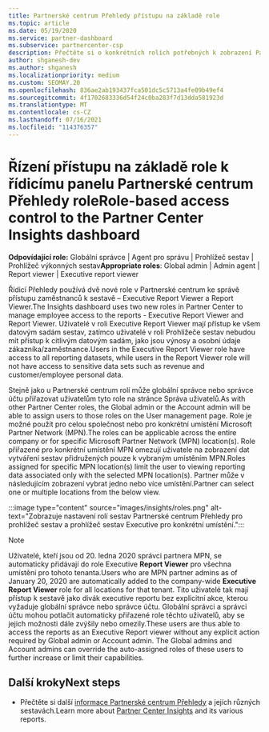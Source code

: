 ```yaml
---
title: Partnerské centrum Přehledy přístupu na základě role
ms.topic: article
ms.date: 05/19/2020
ms.service: partner-dashboard
ms.subservice: partnercenter-csp
description: Přečtěte si o konkrétních rolích potřebných k zobrazení Partnerské centrum Přehledy sestav. Patří mezi ně role Executive Report Viewer (Prohlížeč sestav vedoucího pracovníka) a Report Viewer (Prohlížeč sestav).
author: shganesh-dev
ms.author: shganesh
ms.localizationpriority: medium
ms.custom: SEOMAY.20
ms.openlocfilehash: 836ae2ab193437fca501dc5c5713a4fe09b49ef4
ms.sourcegitcommit: 4f1702683336d54f24c0ba283f7d13dda581923d
ms.translationtype: MT
ms.contentlocale: cs-CZ
ms.lasthandoff: 07/16/2021
ms.locfileid: "114376357"
---
```

# <a name="role-based-access-control-to-the-partner-center-insights-dashboard"></a><span data-ttu-id="08581-104">Řízení přístupu na základě role k řídicímu panelu Partnerské centrum Přehledy role</span><span class="sxs-lookup"><span data-stu-id="08581-104">Role-based access control to the Partner Center Insights dashboard</span></span>

<span data-ttu-id="08581-105">**Odpovídající role:** Globální správce | Agent pro správu | Prohlížeč sestav | Prohlížeč výkonných sestav</span><span class="sxs-lookup"><span data-stu-id="08581-105">**Appropriate roles**: Global admin | Admin agent | Report viewer | Executive report viewer</span></span>

<span data-ttu-id="08581-106">Řídicí Přehledy používá dvě nové role v Partnerské centrum ke správě přístupu zaměstnanců k sestavě – Executive Report Viewer a Report Viewer.</span><span class="sxs-lookup"><span data-stu-id="08581-106">The Insights dashboard uses two new roles in Partner Center to manage employee access to the reports - Executive Report Viewer and Report Viewer.</span></span>  <span data-ttu-id="08581-107">Uživatelé v roli Executive Report Viewer mají přístup ke všem datovým sadám sestav, zatímco uživatelé v roli Prohlížeče sestav nebudou mít přístup k citlivým datovým sadám, jako jsou výnosy a osobní údaje zákazníka/zaměstnance.</span><span class="sxs-lookup"><span data-stu-id="08581-107">Users in the Executive Report Viewer role have access to all reporting datasets, while users in the Report Viewer role will not have access to sensitive data sets such as revenue and customer/employee personal data.</span></span>  

<span data-ttu-id="08581-108">Stejně jako u Partnerské centrum rolí může globální správce nebo správce účtu přiřazovat uživatelům tyto role na stránce Správa uživatelů.</span><span class="sxs-lookup"><span data-stu-id="08581-108">As with other Partner Center roles, the Global admin or the Account admin will be able to assign users to those roles on the User management page.</span></span> <span data-ttu-id="08581-109">Role je možné použít pro celou společnost nebo pro konkrétní umístění Microsoft Partner Network (MPN).</span><span class="sxs-lookup"><span data-stu-id="08581-109">The roles can be applicable across the entire company or for specific Microsoft Partner Network (MPN) location(s).</span></span> <span data-ttu-id="08581-110">Role přiřazené pro konkrétní umístění MPN omezují uživatele na zobrazení dat vytváření sestav přidružených pouze k vybraným umístěním MPN.</span><span class="sxs-lookup"><span data-stu-id="08581-110">Roles assigned for specific MPN location(s) limit the user to viewing reporting data associated only with the selected MPN location(s).</span></span> <span data-ttu-id="08581-111">Partner může v následujícím zobrazení vybrat jedno nebo více umístění.</span><span class="sxs-lookup"><span data-stu-id="08581-111">Partner can select one or multiple locations from the below view.</span></span>

:::image type="content" source="images/insights/roles.png" alt-text="Zobrazuje nastavení rolí sestav Partnerské centrum Přehledy pro prohlížeč sestav a prohlížeč sestav Executive pro konkrétní umístění.":::

>[!Note]
> <span data-ttu-id="08581-113">Uživatelé, kteří jsou od 20. ledna 2020 správci partnera MPN, se automaticky přidávají do role Executive **Report Viewer** pro všechna umístění pro tohoto tenanta.</span><span class="sxs-lookup"><span data-stu-id="08581-113">Users who are MPN partner admins as of January 20, 2020 are automatically added to the company-wide **Executive Report Viewer** role for all locations for that tenant.</span></span> <span data-ttu-id="08581-114">Tito uživatelé tak mají přístup k sestavě jako divák executive reportu bez explicitní akce, kterou vyžaduje globální správce nebo správce účtu. Globální správci a správci účtu mohou potlačit automaticky přiřazené role těchto uživatelů, aby se jejich možnosti dále zvýšily nebo omezily.</span><span class="sxs-lookup"><span data-stu-id="08581-114">These users are thus able to access the reports as an Executive Report viewer without any explicit action required by Global admin or Account admin. The Global admins and Account admins can override the auto-assigned roles of these users to further increase or limit their capabilities.</span></span>

## <a name="next-steps"></a><span data-ttu-id="08581-115">Další kroky</span><span class="sxs-lookup"><span data-stu-id="08581-115">Next steps</span></span>

- <span data-ttu-id="08581-116">Přečtěte si další [informace Partnerské centrum Přehledy](partner-center-insights.md) a jejích různých sestavách.</span><span class="sxs-lookup"><span data-stu-id="08581-116">Learn more about [Partner Center Insights](partner-center-insights.md) and its various reports.</span></span>
